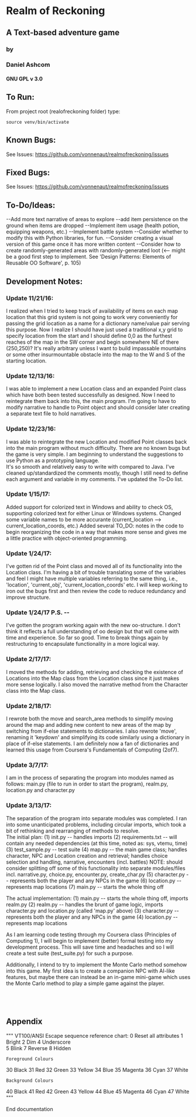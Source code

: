 # Realm of Reckoning
## A Text-based adventure game
### by
### Daniel Ashcom
#### GNU GPL v 3.0

## To Run:
From project root (realofreckoning folder) type:

`source venv/bin/activate` 


## Known Bugs:
See Issues: https://github.com/vonnenaut/realmofreckoning/issues


## Fixed Bugs:
See Issues: https://github.com/vonnenaut/realmofreckoning/issues

## To-Do/Ideas:
--Add more text narrative of areas to explore
--add item persistence on the ground when items are dropped
--Implement item usage (health potion, equipping weapons, etc.)
--Implement battle system
--Consider whether to modify this with Python libraries, for fun.
--Consider creating a visual version of this game once it has more written content
--Consider how to create randomly-generated areas with randomly-generated loot (<--  might be a good first step to implement.  See 'Design Patterns:  Elements of Reusable OO Software', p. 105)

## Development Notes:
### Update 11/21/16:  
I realized when I tried to keep track of availability of items on each map location that this grid system is 
not going to work very conveniently for passing the grid location as a name for a dictionary name/value pair serving this purpose.
Now I realize I should have just used a traditional x,y grid to specify location from the start and I should define 0,0 as the 
furthest reaches of the map in the SW corner and begin somewhere NE of there (250,250)?  It's really arbitrary unless I want to build
impassable mountains or some other insurmountable obstacle into the map to the W and S of the starting location.

### Update 12/13/16: 
 I was able to implement a new Location class and an expanded Point class
which have both been tested successfully as designed.  Now I need to reintegrate them back
into this, the main program.  I'm going to have to modify narrative to handle to Point object
and should consider later creating a separate text file to hold narratives.

### Update 12/23/16:  
I was able to reintegrate the new Location and modified Point classes back into 
the main program without much difficulty.  There are no known bugs but the game is very simple.
I am beginning to understand the suggestions to use Python as a prototyping language.  
It's so smooth and relatively easy to write with compared to Java.  I've cleaned up/standardized the comments
mostly, though I still need to define each argument and variable in my comments.  I've updated the To-Do list.

### Update 1/15/17:  
Added support for colorized text in Windows and ability to check OS, supporting colorized text
for either Linux or Windows systems.  Changed some variable names to be more accurante (current_location --> current_location_coords, etc.)
Added several TO_DO: notes in the code to begin reorganizing the code in a way that makes more sense and gives me a little practice
with object-oriented programming.

### Update 1/24/17:  
I've gotten rid of the Point class and moved all of its functionality into the Location class.  I'm having a bit of trouble translating some of the variables and feel I might have multiple variables referring to the same thing, i.e., 'location', 'current_obj', 'current_location_coords' etc.  I will keep working to iron out the bugs first and then review the code to reduce redundancy and improve structure.  

### Update 1/24/17 P.S. -- 
I've gotten the program working again with the new oo-structure.  I don't think it reflects a full understanding of oo design but that will come with time and experience.  So far so good.  Time to break things again by restructuring to encapsulate functionality in a more logical way.

### Update 2/17/17:  
I moved the methods for adding, retrieving and checking the existence of Locations into the Map class from the Location class since it just makes more sense logically.  I also moved the narrative method from the Character class into the Map class.

### Update 2/18/17:  
I rewrote both the move and search_area methods to simplify moving around the map and adding new content to new areas of the map by switching from if-else statements to dictionaries.  I also rewrote 'move', renaming it 'keydown' and simplifying its code similarly using a dictionary in place of if-else statements.  I am definitely now a fan of dictionaries and learned this usage from Coursera's Fundamentals of Computing (2of7).
 
### Update 3/7/17:  
I am in the process of separating the program into modules named as follows: main.py (file to run in order to start the program), realm.py, location.py and character.py

### Update 3/13/17:  
The separation of the program into separate modules was completed.  I ran into some unanticipated problems, including circular imports, which took a bit of rethinking and rearranging of methods to resolve.  
The initial plan:
(1) init.py -- handles imports
(2) requirements.txt -- will contain any needed dependencies (at this time, noted as: sys, vtemu, time)
(3) test_sample.py -- test suite
(4) map.py -- the main game class; handles character, NPC and Location creation and retrieval; handles choice selection and handling, narrative, encounters (incl. battles) NOTE: should consider splitting off some of this functionality into separate modules/files incl. narrative.py, choice.py, encounter.py, create_char.py
(5) character.py -- represents both the player and any NPCs in the game
(6) location.py -- represents map locations
(7) main.py -- starts the whole thing off

The actual implementation:
(1) main.py -- starts the whole thing off, imports realm.py
(2) realm.py -- handles the brunt of game logic, imports character.py and location.py (called 'map.py' above)
(3) character.py -- represents both the player and any NPCs in the game
(4) location.py -- represents map locations

As I am learning code testing through my Coursera class (Principles of Computing 1), I will begin to implement (better) formal testing into my development process.  This will save time and headaches and so I will create a test suite (test_suite.py) for such a purpose.

Additionally, I intend to try to implement the Monte Carlo method somehow into this game.  My first idea is to create a companion NPC with AI-like features, but maybe there can instead be an in-game mini-game which uses the Monte Carlo method to play a simple game against the player.

&nbsp;
---

## Appendix

"""
VT100/ANSI Escape sequence reference chart:
0	Reset all attributes
1	Bright
2	Dim
4	Underscore	
5	Blink
7	Reverse
8	Hidden

	Foreground Colours
30	Black
31	Red
32	Green
33	Yellow
34	Blue
35	Magenta
36	Cyan
37	White

	Background Colours
40	Black
41	Red
42	Green
43	Yellow
44	Blue
45	Magenta
46	Cyan
47	White
"""

End documentation
###
